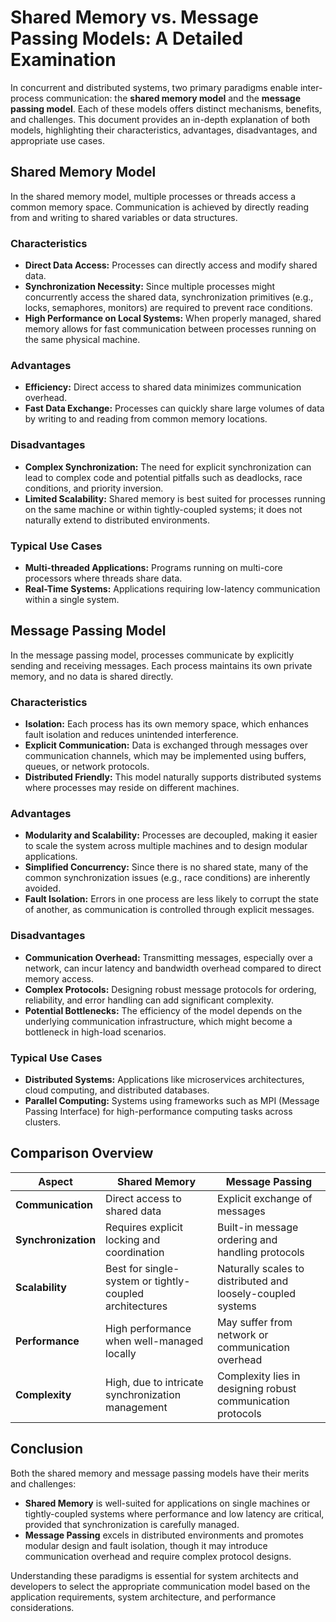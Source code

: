 # Shared Memory vs. Message Passing Models: A Detailed Examination

In concurrent and distributed systems, two primary paradigms enable inter-process communication: the **shared memory model** and the **message passing model**. Each of these models offers distinct mechanisms, benefits, and challenges. This document provides an in-depth explanation of both models, highlighting their characteristics, advantages, disadvantages, and appropriate use cases.

## Shared Memory Model

In the shared memory model, multiple processes or threads access a common memory space. Communication is achieved by directly reading from and writing to shared variables or data structures.

### Characteristics
- **Direct Data Access:** Processes can directly access and modify shared data.
- **Synchronization Necessity:** Since multiple processes might concurrently access the shared data, synchronization primitives (e.g., locks, semaphores, monitors) are required to prevent race conditions.
- **High Performance on Local Systems:** When properly managed, shared memory allows for fast communication between processes running on the same physical machine.

### Advantages
- **Efficiency:** Direct access to shared data minimizes communication overhead.
- **Fast Data Exchange:** Processes can quickly share large volumes of data by writing to and reading from common memory locations.

### Disadvantages
- **Complex Synchronization:** The need for explicit synchronization can lead to complex code and potential pitfalls such as deadlocks, race conditions, and priority inversion.
- **Limited Scalability:** Shared memory is best suited for processes running on the same machine or within tightly-coupled systems; it does not naturally extend to distributed environments.

### Typical Use Cases
- **Multi-threaded Applications:** Programs running on multi-core processors where threads share data.
- **Real-Time Systems:** Applications requiring low-latency communication within a single system.

## Message Passing Model

In the message passing model, processes communicate by explicitly sending and receiving messages. Each process maintains its own private memory, and no data is shared directly.

### Characteristics
- **Isolation:** Each process has its own memory space, which enhances fault isolation and reduces unintended interference.
- **Explicit Communication:** Data is exchanged through messages over communication channels, which may be implemented using buffers, queues, or network protocols.
- **Distributed Friendly:** This model naturally supports distributed systems where processes may reside on different machines.

### Advantages
- **Modularity and Scalability:** Processes are decoupled, making it easier to scale the system across multiple machines and to design modular applications.
- **Simplified Concurrency:** Since there is no shared state, many of the common synchronization issues (e.g., race conditions) are inherently avoided.
- **Fault Isolation:** Errors in one process are less likely to corrupt the state of another, as communication is controlled through explicit messages.

### Disadvantages
- **Communication Overhead:** Transmitting messages, especially over a network, can incur latency and bandwidth overhead compared to direct memory access.
- **Complex Protocols:** Designing robust message protocols for ordering, reliability, and error handling can add significant complexity.
- **Potential Bottlenecks:** The efficiency of the model depends on the underlying communication infrastructure, which might become a bottleneck in high-load scenarios.

### Typical Use Cases
- **Distributed Systems:** Applications like microservices architectures, cloud computing, and distributed databases.
- **Parallel Computing:** Systems using frameworks such as MPI (Message Passing Interface) for high-performance computing tasks across clusters.

## Comparison Overview

| Aspect                 | Shared Memory                                     | Message Passing                                    |
|------------------------|---------------------------------------------------|----------------------------------------------------|
| **Communication**      | Direct access to shared data                      | Explicit exchange of messages                      |
| **Synchronization**    | Requires explicit locking and coordination        | Built-in message ordering and handling protocols    |
| **Scalability**        | Best for single-system or tightly-coupled architectures | Naturally scales to distributed and loosely-coupled systems |
| **Performance**        | High performance when well-managed locally         | May suffer from network or communication overhead   |
| **Complexity**         | High, due to intricate synchronization management   | Complexity lies in designing robust communication protocols |




## Conclusion

Both the shared memory and message passing models have their merits and challenges:

- **Shared Memory** is well-suited for applications on single machines or tightly-coupled systems where performance and low latency are critical, provided that synchronization is carefully managed.
- **Message Passing** excels in distributed environments and promotes modular design and fault isolation, though it may introduce communication overhead and require complex protocol designs.

Understanding these paradigms is essential for system architects and developers to select the appropriate communication model based on the application requirements, system architecture, and performance considerations.

